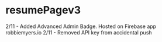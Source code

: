 # resumePagev3

2/11 - Added Advanced Admin Badge. Hosted on Firebase app robbiemyers.io
2/11 - Removed API key from accidental push